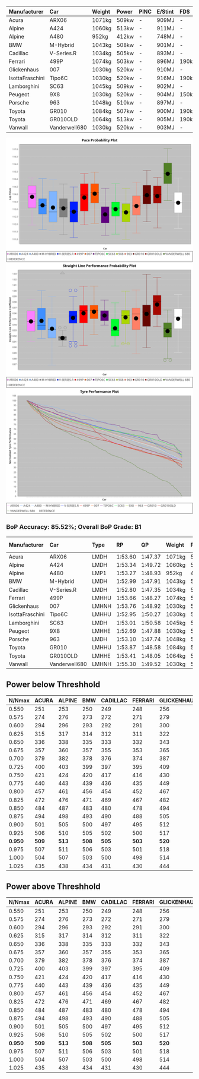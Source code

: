 |Manufacturer|Car|Weight|Power|PINC|E/Stint|FDS|
|:-|:-|:-|:-|:-|:-|:-|
|Acura|ARX06|1071kg|509kw|-|909MJ|-|
|Alpine|A424|1060kg|513kw|-|911MJ|-|
|Alpine|A480|952kg|412kw|-|748MJ|-|
|BMW|M-Hybrid|1043kg|508kw|-|901MJ|-|
|Cadillac|V-Series.R|1034kg|505kw|-|893MJ|-|
|Ferrari|499P|1074kg|503kw|-|896MJ|190kph|
|Glickenhaus|007|1030kg|520kw|-|910MJ|-|
|IsottaFraschini|Tipo6C|1030kg|520kw|-|916MJ|190kph|
|Lamborghini|SC63|1045kg|509kw|-|902MJ|-|
|Peugeot|9X8|1030kg|520kw|-|904MJ|150kph|
|Porsche|963|1048kg|510kw|-|897MJ|-|
|Toyota|GR010|1084kg|507kw|-|900MJ|190kph|
|Toyota|GR010OLD|1064kg|513kw|-|905MJ|190kph|
|Vanwall|Vanderwell680|1030kg|520kw|-|903MJ|-|

![PACECHART](./IMG/CUSTOM.png)
![STRAIGHTLINEPERFORMANCECHART](./IMG/CUSTOM_sp.png)
![TYREPERFORMANCECHART](./IMG/CUSTOM_tw.png)

### BoP Accuracy: 85.52%; Overall BoP Grade: B1
|Manufacturer|Car|Type|RP|QP|Weight|Power¹|Threshhold|PINC|Power²|E/Stint|AVG Vmax|FDS|RDLC|L/Stint|BOP-Grade|ModelAccuracy|ModelPoints|Match%|
|:-|:-|:-|:-|:-|:-|:-|:-|:-|:-|:-|:-|:-|:-|:-|:-|:-|:-|:-|
|Acura|ARX06|LMDH|1:53.60|1:47.37|1071kg|509kw|210.0kph|-|509kw|909MJ|277.47kph|-|0.99|30|~A1|100.00%|995|98.70%|
|Alpine|A424|LMDH|1:53.34|1:49.72|1060kg|513kw|210.0kph|-|513kw|911MJ|278.24kph|-|1.00|30|~A1|80.53%|517|96.62%|
|Alpine|A480|LMP1|1:53.27|1:48.93|952kg|412kw|210.0kph|-|412kw|748MJ|273.50kph|-|0.97|28|~A1|56.35%|794|100.00%|
|BMW|M-Hybrid|LMDH|1:52.99|1:47.91|1043kg|508kw|210.0kph|-|508kw|901MJ|274.98kph|-|1.02|30|-B2|96.62%|1656|83.61%|
|Cadillac|V-Series.R|LMDH|1:52.80|1:47.35|1034kg|505kw|210.0kph|-|505kw|893MJ|278.89kph|-|1.03|29|-C1|90.68%|2081|77.51%|
|Ferrari|499P|LMHHU|1:53.66|1:48.27|1074kg|503kw|210.0kph|-|503kw|896MJ|279.06kph|190kph|1.02|30|~A1|94.63%|2574|97.80%|
|Glickenhaus|007|LMHNH|1:53.76|1:48.92|1030kg|520kw|210.0kph|-|520kw|910MJ|282.11kph|-|0.96|29|~A1|94.93%|1610|97.42%|
|IsottaFraschini|Tipo6C|LMHHU|1:52.95|1:50.27|1030kg|520kw|210.0kph|-|520kw|916MJ|281.10kph|190kph|1.08|29|+B1|66.67%|96|85.33%|
|Lamborghini|SC63|LMDH|1:53.01|1:50.58|1045kg|509kw|210.0kph|-|509kw|902MJ|276.50kph|-|1.05|30|-B1|92.15%|399|86.43%|
|Peugeot|9X8|LMHHE|1:52.69|1:47.88|1030kg|520kw|210.0kph|-|520kw|904MJ|279.90kph|150kph|1.03|29|-C1|83.80%|2473|75.55%|
|Porsche|963|LMDH|1:53.10|1:47.74|1048kg|510kw|210.0kph|-|510kw|897MJ|279.08kph|-|1.01|30|-B1|95.67%|5902|89.08%|
|Toyota|GR010|LMHHU|1:53.87|1:48.58|1084kg|507kw|210.0kph|-|507kw|900MJ|278.83kph|190kph|1.01|30|+B1|91.69%|3310|87.22%|
|Toyota|GR010OLD|LMHHE|1:53.41|1:48.05|1064kg|513kw|210.0kph|-|513kw|905MJ|282.31kph|190kph|1.03|30|~A1|85.24%|1322|100.00%|
|Vanwall|Vanderwell680|LMHNH|1:55.30|1:49.52|1030kg|520kw|210.0kph|-|520kw|903MJ|276.33kph|-|1.01|29|+Ω1|93.72%|627|22.03%|

## Power below Threshhold
|N/Nmax|ACURA|ALPINE|BMW|CADILLAC|FERRARI|GLICKENHAUS|ISOTTAFRASCHINI|LAMBORGHINI|PEUGEOT|PORSCHE|TOYOTA|TOYOTA|VANWALL|​|RPM|A480|
|:-|:-|:-|:-|:-|:-|:-|:-|:-|:-|:-|:-|:-|:-|:-|:-|:-|
|0.550|251|253|250|249|248|256|256|251|256|251|250|253|256|​|--|-|
|0.575|274|276|273|272|271|279|279|274|279|274|273|276|279|​|--|-|
|0.600|294|296|293|292|291|300|300|294|300|295|293|296|300|​|--|-|
|0.625|315|317|314|312|311|322|322|315|322|316|314|317|322|​|--|-|
|0.650|336|338|335|333|332|343|343|336|343|337|335|338|343|​|--|-|
|0.675|357|360|357|355|353|365|365|357|365|358|356|360|365|​|--|-|
|0.700|379|382|378|376|374|387|387|379|387|380|377|382|387|​|--|-|
|0.725|400|403|399|397|395|409|409|400|409|401|399|403|409|​|--|-|
|0.750|421|424|420|417|416|430|430|421|430|422|419|424|430|​|--|-|
|0.775|440|443|439|436|435|449|449|440|449|441|438|443|449|​|5000|242|
|0.800|457|461|456|454|452|467|467|457|467|458|455|461|467|​|5500|286|
|0.825|472|476|471|469|467|482|482|472|482|473|470|476|482|​|6000|319|
|0.850|484|487|483|480|478|494|494|484|494|485|482|487|494|​|6500|361|
|0.875|494|498|493|490|488|505|505|494|505|495|492|498|505|​|7000|403|
|0.900|501|505|500|497|495|512|512|501|512|502|499|505|512|​|7500|413|
|0.925|506|510|505|502|500|517|517|506|517|507|504|510|517|​|8000|409|
|**0.950**|**509**|**513**|**508**|**505**|**503**|**520**|**520**|**509**|**520**|**510**|**507**|**513**|**520**|**​**|**8500**|**412**|
|0.975|507|511|506|503|501|518|518|507|518|508|505|511|518|​|9000|206|
|1.000|504|507|503|500|498|514|514|504|514|505|502|507|514|​|--|-|
|1.025|435|438|434|431|430|444|444|435|444|436|433|438|444|​|--|-|

## Power above Threshhold
|N/Nmax|ACURA|ALPINE|BMW|CADILLAC|FERRARI|GLICKENHAUS|ISOTTAFRASCHINI|LAMBORGHINI|PEUGEOT|PORSCHE|TOYOTA|TOYOTA|VANWALL|​|RPM|A480|
|:-|:-|:-|:-|:-|:-|:-|:-|:-|:-|:-|:-|:-|:-|:-|:-|:-|
|0.550|251|253|250|249|248|256|256|251|256|251|250|253|256|​|--|-|
|0.575|274|276|273|272|271|279|279|274|279|274|273|276|279|​|--|-|
|0.600|294|296|293|292|291|300|300|294|300|295|293|296|300|​|--|-|
|0.625|315|317|314|312|311|322|322|315|322|316|314|317|322|​|--|-|
|0.650|336|338|335|333|332|343|343|336|343|337|335|338|343|​|--|-|
|0.675|357|360|357|355|353|365|365|357|365|358|356|360|365|​|--|-|
|0.700|379|382|378|376|374|387|387|379|387|380|377|382|387|​|--|-|
|0.725|400|403|399|397|395|409|409|400|409|401|399|403|409|​|--|-|
|0.750|421|424|420|417|416|430|430|421|430|422|419|424|430|​|--|-|
|0.775|440|443|439|436|435|449|449|440|449|441|438|443|449|​|5000|242|
|0.800|457|461|456|454|452|467|467|457|467|458|455|461|467|​|5500|286|
|0.825|472|476|471|469|467|482|482|472|482|473|470|476|482|​|6000|319|
|0.850|484|487|483|480|478|494|494|484|494|485|482|487|494|​|6500|361|
|0.875|494|498|493|490|488|505|505|494|505|495|492|498|505|​|7000|403|
|0.900|501|505|500|497|495|512|512|501|512|502|499|505|512|​|7500|413|
|0.925|506|510|505|502|500|517|517|506|517|507|504|510|517|​|8000|409|
|**0.950**|**509**|**513**|**508**|**505**|**503**|**520**|**520**|**509**|**520**|**510**|**507**|**513**|**520**|**​**|**8500**|**412**|
|0.975|507|511|506|503|501|518|518|507|518|508|505|511|518|​|9000|206|
|1.000|504|507|503|500|498|514|514|504|514|505|502|507|514|​|--|-|
|1.025|435|438|434|431|430|444|444|435|444|436|433|438|444|​|--|-|
